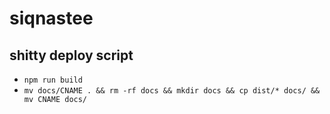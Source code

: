# siqnastee

## shitty deploy script
* `npm run build`
* `mv docs/CNAME . && rm -rf docs && mkdir docs && cp dist/* docs/ && mv CNAME docs/`

